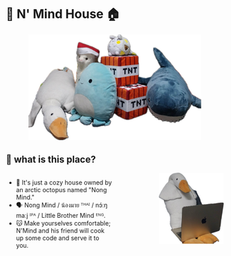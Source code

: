 # 🐙 N' Mind House 🏠

<p align="center">
<img src="asset/img/NongMindFamily.png" alt="demo" width="400"  />
</p>


## 🌊 what is this place?

<div style="display: grid; grid-template-columns: 1fr 1fr; gap: 10px;">
  <div>
    <ul>
        <li> 🩵 It's just a cozy house owned by an arctic octopus named "Nong Mind."</li>
        <li> 🗣️ Nong Mind / น้องมาย ᵀᴴᴬᴵ / nɔ́ːŋ maːj ᴵᴾᴬ / Little Brother Mind ᴱᴺᴳ.</li>
        <li> 😽 Make yourselves comfortable; N'Mind and his friend will cook up some code and serve it to you.</li>
    </ul>
  </div>
  <div style="text-align: right;">
    <img src="asset/img/NongPed.png" alt="demo" width="150" />
  </div>
</div>
